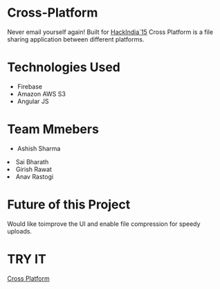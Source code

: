 # Cross-Platform
Never email yourself again! Built for <a href="https://hackindia.io">HackIndia`15</a> Cross Platform is a file sharing application between different platforms. 

# Technologies Used
  <ul>
    <li>Firebase</li>
    <li>Amazon AWS S3</li>
    <li>Angular JS</li>
  </ul>
  
  
# Team Mmebers
  <ul><li>Ashish Sharma</ul>
    <li>Sai Bharath</ul>
    <li>Girish Rawat</ul>
    <li>Anav Rastogi</li>
  </ul>
  
  
# Future of this Project
  Would like toimprove the UI and enable file compression for speedy uploads.
  
  
  
# TRY IT
  <a href="http://www.crossplatform.co.nr">Cross Platform</a>
